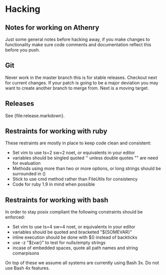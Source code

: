 Hacking
========

Notes for working on Athenry
----------------------------

Just some general notes before hacking away, if you make changes to
functionality make sure code comments and documentation reflect this before you
push.

Git
---

Never work in the master branch this is for stable releases. Checkout next for
current changes. If your patch is going to be a major deviation you may want to
create another branch to merge from. Next is a moving target.

Releases
--------

See {file:release.markdown}.

Restraints for working with ruby
--------------------------------

These restraints are mostly in place to keep code clean and consistent:

* Set vim to use ts=2 sw=2 noet, or equivalents in your editor
* variables should be singled quoted '' unless double quotes "" are need for evaluation
* Methods using more than two or more options, or long strings should be surrounded in ()
* Stick to use cmd method rather than FileUtils for consistency
* Code for ruby 1.9 in mind when possible

Restraints for working with bash
--------------------------------

In order to stay posix compliant the following constraints should be enforced: 

* Set vim to use ts=4 sw=4 noet, or equivalents in your editor
* variables should be quoted and bracketed "${SOMEVAR}"
* inline execution should be done with $() instead of backticks
* use -z "${var}" to test for nulls/empty strings
* incase of embedded spaces, quote all path names and string comarpisons


On top of these we assume all systems are currently using Bash 3x. Do not use Bash 4x features.
